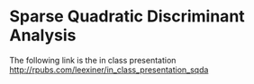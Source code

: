 # Sparse Quadratic Discriminant Analysis

The following link is the in class presentation
http://rpubs.com/leexiner/in_class_presentation_sqda
